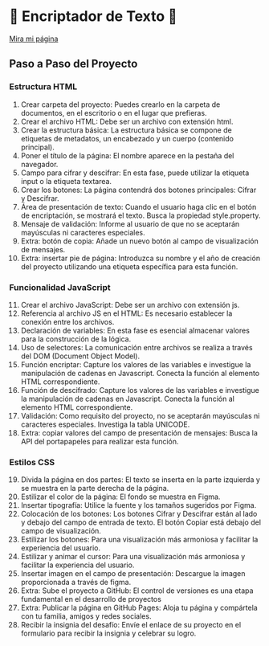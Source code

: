 # &#128273; Encriptador de Texto &#128270;

<a href="https://juangarafulic.github.io/encriptador-texto/">Mira mi página</a>

## Paso a Paso del Proyecto
### Estructura HTML
1. Crear carpeta del proyecto: Puedes crearlo en la carpeta de documentos, en el escritorio o en el lugar que prefieras.
2. Crear el archivo HTML: Debe ser un archivo con extensión html.
3. Crear la estructura básica: La estructura básica se compone de etiquetas de metadatos, un encabezado y un cuerpo (contenido principal).
4. Poner el título de la página: El nombre aparece en la pestaña del navegador.
5. Campo para cifrar y descifrar: En esta fase, puede utilizar la etiqueta input o la etiqueta textarea.
6. Crear los botones: La página contendrá dos botones principales: Cifrar y Descifrar.
7. Área de presentación de texto: Cuando el usuario haga clic en el botón de encriptación, se mostrará el texto. Busca la propiedad style.property.
8. Mensaje de validación: Informe al usuario de que no se aceptarán mayúsculas ni caracteres especiales.
9. Extra: botón de copia: Añade un nuevo botón al campo de visualización de mensajes.
10. Extra: insertar pie de página: Introduzca su nombre y el año de creación del proyecto utilizando una etiqueta específica para esta función.
### Funcionalidad JavaScript
11. Crear el archivo JavaScript: Debe ser un archivo con extensión js.
12. Referencia al archivo JS en el HTML: Es necesario establecer la conexión entre los archivos.
13. Declaración de variables: En esta fase es esencial almacenar valores para la construcción de la lógica.
14. Uso de selectores: La comunicación entre archivos se realiza a través del DOM (Document Object Model).
15. Función encriptar: Capture los valores de las variables e investigue la manipulación de cadenas en Javascript. Conecta la función al elemento HTML correspondiente.
16. Función de descifrado: Capture los valores de las variables e investigue la manipulación de cadenas en Javascript. Conecta la función al elemento HTML correspondiente.
17. Validación: Como requisito del proyecto, no se aceptarán mayúsculas ni caracteres especiales. Investiga la tabla UNICODE.
18. Extra: copiar valores del campo de presentación de mensajes: Busca la API del portapapeles para realizar esta función.
### Estilos CSS
19. Divida la página en dos partes: El texto se inserta en la parte izquierda y se muestra en la parte derecha de la página.
20. Estilizar el color de la página: El fondo se muestra en Figma.
21. Insertar tipografía: Utilice la fuente y los tamaños sugeridos por Figma.
22. Colocación de los botones: Los botones Cifrar y Descifrar están al lado y debajo del campo de entrada de texto. El botón Copiar está debajo del campo de visualización.
23. Estilizar los botones: Para una visualización más armoniosa y facilitar la experiencia del usuario.
24. Estilizar y animar el cursor: Para una visualización más armoniosa y facilitar la experiencia del usuario.
25. Insertar imagen en el campo de presentación: Descargue la imagen proporcionada a través de figma.
26. Extra: Sube el proyecto a GitHub: El control de versiones es una etapa fundamental en el desarrollo de proyectos
27. Extra: Publicar la página en GitHub Pages: Aloja tu página y compártela con tu familia, amigos y redes sociales.
28. Recibir la insignia del desafío: Envíe el enlace de su proyecto en el formulario para recibir la insignia y celebrar su logro.